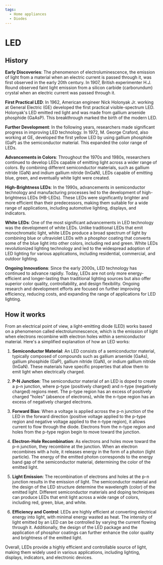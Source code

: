 ```yaml
---
tags:
  - Home appliances
  - Diodes
---
```


<head>
    <meta name="google-adsense-account" content="ca-pub-9364684337389377">
    <meta charset="UTF-8">
    <meta name="viewport" content="width=device-width, initial-scale=1.0">
    <meta name="description" content="Welcome to ac-electricity! Here you will learn more about electricity, the different components used to make an electrical circuit as well as their features and use cases.">
    <meta name="keywords" content="alexis carbillet, carbillet, electricity, capacitors, conductors, diodes, electronic, energy source, hardware, home appliances, inductors, insulators, resistors, semi-conductors">
    <meta name="author" content="Alexis Carbillet ">
</head>

# LED

## History

**Early Discoveries**: The phenomenon of electroluminescence, the emission of light from a material when an electric current is passed through it, was first observed in the early 20th century. In 1907, British experimenter H.J. Round observed faint light emission from a silicon carbide (carborundum) crystal when an electric current was passed through it.

**First Practical LED**: In 1962, American engineer Nick Holonyak Jr. working at General Electric (GE) developed the first practical visible-spectrum LED. Holonyak's LED emitted red light and was made from gallium arsenide phosphide (GaAsP). This breakthrough marked the birth of the modern LED.

**Further Development**: In the following years, researchers made significant progress in improving LED technology. In 1972, M. George Craford, also working at GE, developed the first yellow LED by using gallium phosphide (GaP) as the semiconductor material. This expanded the color range of LEDs.

**Advancements in Colors**: Throughout the 1970s and 1980s, researchers continued to develop LEDs capable of emitting light across a wider range of colors. By combining different semiconductor materials, such as gallium nitride (GaN) and indium gallium nitride (InGaN), LEDs capable of emitting blue, green, and eventually white light were created.

**High-Brightness LEDs**: In the 1990s, advancements in semiconductor technology and manufacturing processes led to the development of high-brightness LEDs (HB-LEDs). These LEDs were significantly brighter and more efficient than their predecessors, making them suitable for a wide range of applications, including automotive lighting, displays, and indicators.

**White LEDs**: One of the most significant advancements in LED technology was the development of white LEDs. Unlike traditional LEDs that emit monochromatic light, white LEDs produce a broad spectrum of light by combining blue or ultraviolet LEDs with a phosphor coating that converts some of the blue light into other colors, including red and green. White LEDs revolutionized lighting technology and led to the widespread adoption of LED lighting for various applications, including residential, commercial, and outdoor lighting.

**Ongoing Innovations**: Since the early 2000s, LED technology has continued to advance rapidly. Today, LEDs are not only more energy-efficient and longer-lasting than traditional lighting sources but also offer superior color quality, controllability, and design flexibility. Ongoing research and development efforts are focused on further improving efficiency, reducing costs, and expanding the range of applications for LED lighting.

## How it works

From an electrical point of view, a light-emitting diode (LED) works based on a phenomenon called electroluminescence, which is the emission of light when electrons recombine with electron holes within a semiconductor material. Here's a simplified explanation of how an LED works:

1. **Semiconductor Material**: An LED consists of a semiconductor material, typically composed of compounds such as gallium arsenide (GaAs), gallium phosphide (GaP), gallium nitride (GaN), or indium gallium nitride (InGaN). These materials have specific properties that allow them to emit light when electrically charged.

2. **P-N Junction**: The semiconductor material of an LED is doped to create a p-n junction, where p-type (positively charged) and n-type (negatively charged) regions meet. The p-type region has an excess of positively charged "holes" (absence of electrons), while the n-type region has an excess of negatively charged electrons.

3. **Forward Bias**: When a voltage is applied across the p-n junction of the LED in the forward direction (positive voltage applied to the p-type region and negative voltage applied to the n-type region), it allows current to flow through the diode. Electrons from the n-type region and holes from the p-type region begin to move toward the junction.

4. **Electron-Hole Recombination**: As electrons and holes move toward the p-n junction, they recombine at the junction. When an electron recombines with a hole, it releases energy in the form of a photon (light particle). The energy of the emitted photon corresponds to the energy band gap of the semiconductor material, determining the color of the emitted light.

5. **Light Emission**: The recombination of electrons and holes at the p-n junction results in the emission of light. The semiconductor material and the design of the LED structure determine the wavelength (color) of the emitted light. Different semiconductor materials and doping techniques can produce LEDs that emit light across a wide range of colors, including red, green, blue, and white.

6. **Efficiency and Control**: LEDs are highly efficient at converting electrical energy into light, with minimal energy wasted as heat. The intensity of light emitted by an LED can be controlled by varying the current flowing through it. Additionally, the design of the LED package and the application of phosphor coatings can further enhance the color quality and brightness of the emitted light.

Overall, LEDs provide a highly efficient and controllable source of light, making them widely used in various applications, including lighting, displays, indicators, and electronic devices.